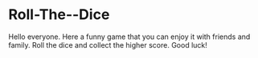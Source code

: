 # Roll-The--Dice
Hello everyone. Here a funny game that you can enjoy it with friends and family. Roll the dice and collect the higher score. Good luck!
